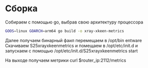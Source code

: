 # Сборка
Собираем с помощью go, выбрав свою архитектуру процессора

```bash
GOOS=linux GOARCH=arm64 go build -o xray-xkeen-metrics
```

Далее получаем бинарный фаил перемещаем в /opt/bin entware
Скачиваем S25xrayxkeenmetrics и помещаем в /opt/etc/init.d и запускаем с помощью /opt/etc/init.d/S25xrayxkeenmetrics start

На выходе получаем метрики
curl $router_ip:2112/metrics